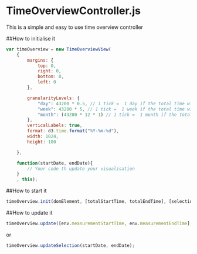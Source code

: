 TimeOverviewController.js
=========================

This is a simple and easy to use time overview controller


##How to initialise it

```javascript
var timeOverview = new TimeOverviewView(
    {
        margins: {
            top: 0,
            right: 0,
            bottom: 0,
            left: 0
        },

        granularityLevels: {
            "day": 43200 * 0.5, // 1 tick =  1 day if the total time window is within 0.5 month
            "week": 43200 * 5, // 1 tick =  1 week if the total time window is within 5 month
            "month": (43200 * 12 * 1) // 1 tick =  1 month if the total time window is within 1 year
        },
        verticalLabels: true,
        format: d3.time.format("%Y-%m-%d"),
        width: 1024,
        height: 100

    },

    function(startDate, endDate){
        // Your code th update your visualisation
    }
    , this);
```
##How to start it

```javascript
timeOverview.init(domElement, [totalStartTime, totalEndTime], [selectionStartDate, selectionEndDate]);
```

##How to update it

```javascript
timeOverview.update([env.measurementStartTime, env.measurementEndTime], [env.params.startDate, env.params.endDate]);
```
or
```javascript
timeOverview.updateSelection(startDate, endDate);
```

